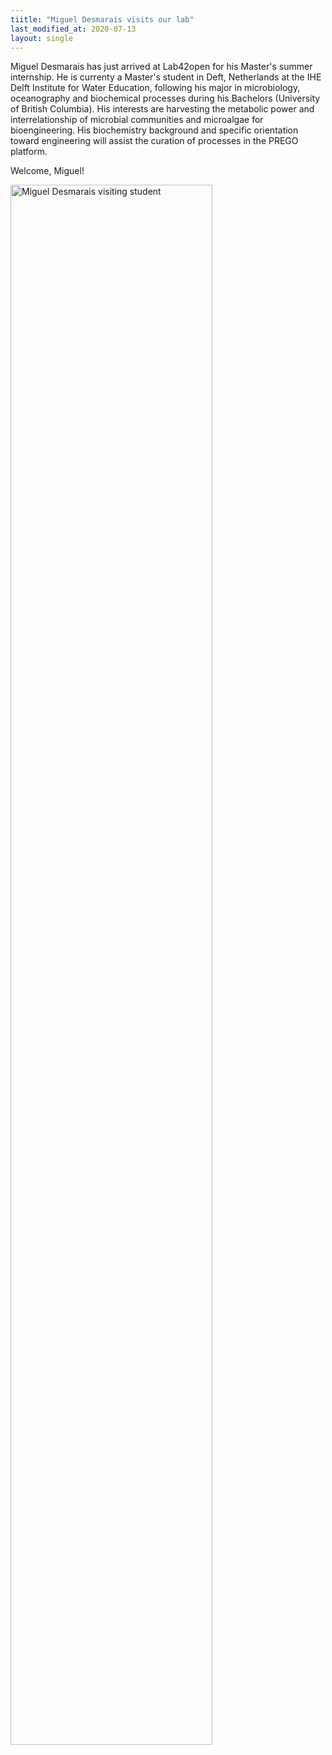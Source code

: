 ```yaml
---
tiitle: "Miguel Desmarais visits our lab"
last_modified_at: 2020-07-13
layout: single
---
```


Miguel Desmarais has just arrived at Lab42open for his Master's summer internship. He is currenty a Master's student in Deft, Netherlands at the IHE Delft Institute for Water Education, following his major in microbiology, oceanography and biochemical processes during his Bachelors (University of British Columbia). His interests are harvesting the metabolic power and interrelationship of microbial communities and microalgae for bioengineering. His biochemistry background and specific orientation toward engineering will assist the curation of processes in the PREGO platform. 

Welcome, Miguel!


<img src="{{ site.url }}{{ site.baseurl }}/images/miguel_and_prego_members.jpg" alt="Miguel Desmarais visiting student" style="width: 80%;">




